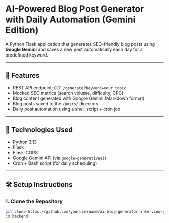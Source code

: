 # AI-Powered Blog Post Generator with Daily Automation (Gemini Edition)

A Python Flask application that generates SEO-friendly blog posts using **Google Gemini** and saves a new post automatically each day for a predefined keyword.

---

## 🚀 Features

- REST API endpoint: `GET /generate?keyword=your_topic`
- Mocked SEO metrics (search volume, difficulty, CPC)
- Blog content generated with Google Gemini (Markdown format)
- Blog posts saved to the `/posts/` directory
- Daily post automation using a shell script + cron job

---

## 🧰 Technologies Used

- Python 3.13
- Flask
- Flask-CORS
- Google Gemini API (via `google-generativeai`)
- Cron + Bash script (for daily scheduling)

---

## 🛠 Setup Instructions

### 1. Clone the Repository

```bash
git clone https://github.com/yourusername/ai-blog-generator-interview-yourname.git
cd backend
